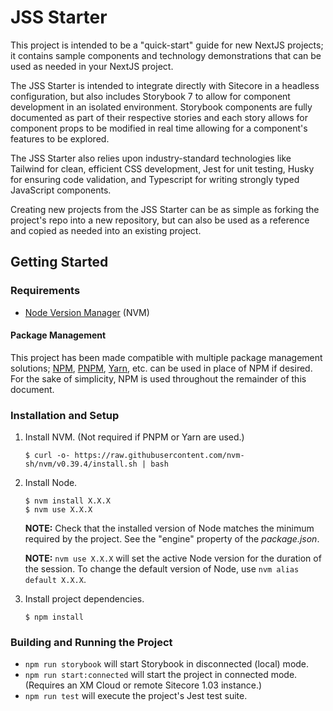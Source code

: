# JSS Starter

This project is intended to be a "quick-start" guide for new NextJS projects; it contains sample components and technology demonstrations that can be used as needed in your NextJS project.

The JSS Starter is intended to integrate directly with Sitecore in a headless configuration, but also includes Storybook 7 to allow for component development in an isolated environment. Storybook components are fully documented as part of their respective stories and each story allows for component props to be modified in real time allowing for a component's features to be explored.

The JSS Starter also relies upon industry-standard technologies like Tailwind for clean, efficient CSS development, Jest for unit testing, Husky for ensuring code validation, and Typescript for writing strongly typed JavaScript components.

Creating new projects from the JSS Starter can be as simple as forking the project's repo into a new repository, but can also be used as a reference and copied as needed into an existing project.

## Getting Started

### Requirements

- [Node Version Manager](https://github.com/nvm-sh/nvm) (NVM)

#### Package Management

This project has been made compatible with multiple package management solutions; [NPM](https://docs.npmjs.com), [PNPM](https://pnpm.io/), [Yarn](https://yarnpkg.com/), etc. can be used in place of NPM if desired. For the sake of simplicity, NPM is used throughout the remainder of this document.

### Installation and Setup

1. Install NVM. (Not required if PNPM or Yarn are used.)

   ```
   $ curl -o- https://raw.githubusercontent.com/nvm-sh/nvm/v0.39.4/install.sh | bash
   ```

1. Install Node.

   ```
   $ nvm install X.X.X
   $ nvm use X.X.X
   ```

   **NOTE:** Check that the installed version of Node matches the minimum required by the project. See the "engine" property of the _package.json_.

   **NOTE:** `nvm use X.X.X` will set the active Node version for the duration of the session. To change the default version of Node, use `nvm alias default X.X.X`.

1. Install project dependencies.

   ```
   $ npm install
   ```

### Building and Running the Project

- `npm run storybook` will start Storybook in disconnected (local) mode.
- `npm run start:connected` will start the project in connected mode. (Requires an XM Cloud or remote Sitecore 1.03 instance.)
- `npm run test` will execute the project's Jest test suite.
